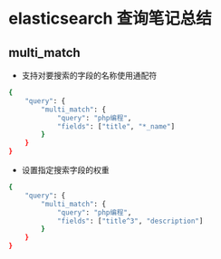 # elasticsearch 查询笔记总结

## multi_match

- 支持对要搜索的字段的名称使用通配符

```sh
{
    "query": {
        "multi_match": {
            "query": "php编程",
            "fields": ["title", "*_name"]
        }
    }
}
```

- 设置指定搜索字段的权重
```sh
{
    "query": {
        "multi_match": {
            "query": "php编程",
            "fields": ["title^3", "description"]
        }
    }
}
```